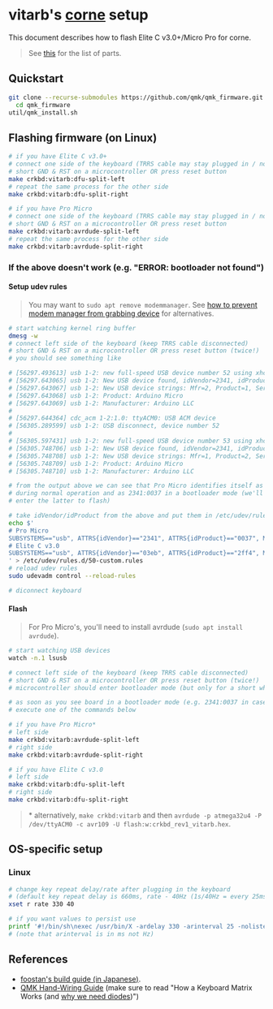 
# vitarb's [corne](https://github.com/foostan/crkbd) setup

This document describes how to flash Elite C v3.0+/Micro Pro for corne.  

> See [this](https://github.com/vitarb/dotfiles/blob/master/CORNE.md) for the list of parts.

## Quickstart

```bash
git clone --recurse-submodules https://github.com/qmk/qmk_firmware.git &&
  cd qmk_firmware
util/qmk_install.sh
```

## Flashing firmware (on Linux)

```bash
# if you have Elite C v3.0+
# connect one side of the keyboard (TRRS cable may stay plugged in / no need to disconnect the other side)
# short GND & RST on a microcontroller OR press reset button
make crkbd:vitarb:dfu-split-left
# repeat the same process for the other side
make crkbd:vitarb:dfu-split-right

# if you have Pro Micro
# connect one side of the keyboard (TRRS cable may stay plugged in / no need to disconnect the other side)
# short GND & RST on a microcontroller OR press reset button
make crkbd:vitarb:avrdude-split-left
# repeat the same process for the other side
make crkbd:vitarb:avrdude-split-right
```

### If the above doesn't work (e.g. "ERROR: bootloader not found")

#### Setup udev rules

> You may want to `sudo apt remove modemmanager`. See [how to prevent modem manager from grabbing device](https://askubuntu.com/questions/399263/udev-rules-seem-ignored-can-not-prevent-modem-manager-from-grabbing-device) for alternatives.

```bash
# start watching kernel ring buffer
dmesg -w
# connect left side of the keyboard (keep TRRS cable disconnected)
# short GND & RST on a microcontroller OR press reset button (twice!)
# you should see something like

# [56297.493613] usb 1-2: new full-speed USB device number 52 using xhci_hcd
# [56297.643065] usb 1-2: New USB device found, idVendor=2341, idProduct=0037, bcdDevice= 0.01 # bootloader mode
# [56297.643067] usb 1-2: New USB device strings: Mfr=2, Product=1, SerialNumber=0
# [56297.643068] usb 1-2: Product: Arduino Micro
# [56297.643069] usb 1-2: Manufacturer: Arduino LLC
#
# [56297.644364] cdc_acm 1-2:1.0: ttyACM0: USB ACM device
# [56305.289599] usb 1-2: USB disconnect, device number 52
#
# [56305.597431] usb 1-2: new full-speed USB device number 53 using xhci_hcd
# [56305.748706] usb 1-2: New USB device found, idVendor=2341, idProduct=8037, bcdDevice= 1.00
# [56305.748708] usb 1-2: New USB device strings: Mfr=1, Product=2, SerialNumber=0
# [56305.748709] usb 1-2: Product: Arduino Micro
# [56305.748710] usb 1-2: Manufacturer: Arduino LLC

# from the output above we can see that Pro Micro identifies itself as 2341:8037
# during normal operation and as 2341:0037 in a bootloader mode (we'll need to
# enter the latter to flash)

# take idVendor/idProduct from the above and put them in /etc/udev/rules.d/..., e.g.
echo $'
# Pro Micro
SUBSYSTEMS=="usb", ATTRS{idVendor}=="2341", ATTRS{idProduct}=="0037", MODE:="0666"
# Elite C v3.0
SUBSYSTEMS=="usb", ATTRS{idVendor}=="03eb", ATTRS{idProduct}=="2ff4", MODE:="0666"
' > /etc/udev/rules.d/50-custom.rules
# reload udev rules
sudo udevadm control --reload-rules

# diconnect keyboard
```

#### Flash

> For Pro Micro's, you'll need to install avrdude (`sudo apt install avrdude`).

```bash
# start watching USB devices
watch -n.1 lsusb

# connect left side of the keyboard (keep TRRS cable disconnected)
# short GND & RST on a microcontroller OR press reset button (twice!)
# microcontroller should enter bootloader mode (but only for a short while so be quick!)

# as soon as you see board in a bootloader mode (e.g. 2341:0037 in case of Pro Micro)
# execute one of the commands below

# if you have Pro Micro*
# left side
make crkbd:vitarb:avrdude-split-left
# right side
make crkbd:vitarb:avrdude-split-right

# if you have Elite C v3.0
# left side
make crkbd:vitarb:dfu-split-left
# right side
make crkbd:vitarb:dfu-split-right
```

> \* alternatively, `make crkbd:vitarb` and then `avrdude -p atmega32u4 -P /dev/ttyACM0 -c avr109 -U flash:w:crkbd_rev1_vitarb.hex`.

## OS-specific setup

### Linux

```bash
# change key repeat delay/rate after plugging in the keyboard
# (default key repeat delay is 660ms, rate - 40Hz (1s/40Hz = every 25ms))
xset r rate 330 40

# if you want values to persist use
printf '#!/bin/sh\nexec /usr/bin/X -ardelay 330 -arinterval 25 -nolisten tcp "$@"\n' > ~/.xserverrc
# (note that arinterval is in ms not Hz)
```

## References

- [foostan's build guide (in Japanese)](https://github.com/foostan/crkbd/blob/master/corne-cherry/doc/buildguide_jp.md).
- [QMK Hand-Wiring Guide](https://github.com/qmk/qmk_firmware/blob/master/docs/hand_wire.md) (make sure to read "How a Keyboard Matrix Works (and [why we need diodes](https://deskthority.net/wiki/Rollover,_blocking_and_ghosting))")

